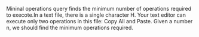 Mininal operations query finds the minimum number of operations required to execote.In a text file, there is a single character H. Your text editor can execute only two operations in this file: Copy All and Paste. Given a number n, we should find the minimum operations required.
